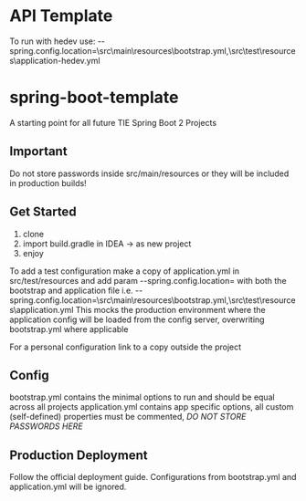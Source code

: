 # API Template
To run with hedev use:
--spring.config.location=<project>\src\main\resources\bootstrap.yml,<project>\src\test\resources\application-hedev.yml

# spring-boot-template
A starting point for all future TIE Spring Boot 2 Projects

## Important
Do not store passwords inside src/main/resources or they will be included in production builds!

## Get Started
1. clone
2. import build.gradle in IDEA -> as new project
3. enjoy

To add a test configuration make a copy of application.yml in src/test/resources and add param --spring.config.location= with both the bootstrap and application file
i.e. --spring.config.location=<project>\src\main\resources\bootstrap.yml,<project>\src\test\resources\application.yml
This mocks the production environment where the application config will be loaded from the config server, overwriting bootstrap.yml where applicable

For a personal configuration link to a copy outside the project


## Config
bootstrap.yml contains the minimal options to run and should be equal across all projects
application.yml contains app specific options, all custom (self-defined) properties must be commented, *DO NOT STORE PASSWORDS HERE*

## Production Deployment
Follow the official deployment guide. Configurations from bootstrap.yml and application.yml will be ignored.
